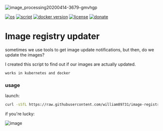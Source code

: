 ![image_processing20200414-3679-gmvhgp](https://github.com/william89731/image-registry-updater/assets/68069659/1fa65e64-784f-44ed-b2c1-3e6c905c7809)


[![os](https://img.shields.io/badge/os-linux-red)](https://www.linux.org/)
[![script](https://img.shields.io/badge/script-bash-orange)](https://www.gnu.org/software/bash/)
[![docker version](https://img.shields.io/badge/docker%20version-latest-brightgreen)](https://www.docker.com/)
[![license](https://img.shields.io/badge/license-Apache--2.0-yellowgreen)](https://apache.org/licenses/LICENSE-2.0)
[![donate](https://img.shields.io/badge/donate-wango-blue)](https://www.wango.org/donate.aspx)

# Image registry updater

sometimes we use tools to get image update notifications, but then, do we update the images? 

I created this script to find out if our images are actually updated. 

```works in kubernetes and docker```

### usage

launch:

```bash
curl -sSfL https://raw.githubusercontent.com/william89731/image-registry-updater/main/check.sh | bash
```

if you're lucky:

![image](https://github.com/william89731/image-registry-updater/assets/68069659/d4c3580f-b62d-40ee-9629-3467e47a058e)



